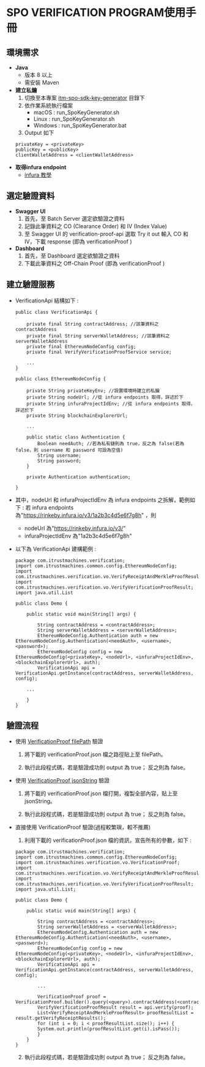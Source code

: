 # SPO VERIFICATION PROGRAM使用手冊

## 環境需求

-  **Java** 
    - 版本 8 以上
    - 需安裝 Maven
-  **建立私鑰**
    1. 切換至本專案 [itm-spo-sdk-key-generator](./itm-spo-sdk-key-generator/README.md) 目錄下
    2. 依作業系統執行檔案
        - macOS : run_SpoKeyGenerator.sh
        - Linux : run_SpoKeyGenerator.sh
        - Windows : run_SpoKeyGenerator.bat
    3. Output 如下
    ```
    privateKey = <privateKey>
    publicKey = <publicKey>
    clientWalletAddress = <clientWalletAddress>
    ```
-  **取得infura endpoint**
    - [infura 教學](./infura.md)

## 選定驗證資料

-  **Swagger UI**
    1. 首先，至 Batch Server 選定欲驗證之資料
    2. 記錄此筆資料之 CO (Clearance Order) 和 IV (Index Value)
    3. 至 Swagger UI 的 verification-proof-api 選取 Try it out 輸入 CO 和 IV，下載 response (即為 verificationProof )  
-  **Dashboard**
    1. 首先，至 Dashboard 選定欲驗證之資料
    2. 下載此筆資料之 Off-Chain Proof (即為 verificationProof )

## 建立驗證服務

-  VerificationApi 結構如下 :
    ```
    public class VerificationApi {
    
        private final String contractAddress; //該筆資料之contractAddress
        private final String serverWalletAddress; //該筆資料之serverWalletAddress
        private final EthereumNodeConfig config;
        private final VerifyVerificationProofService service;
        
        ...
    }
    
    public class EthereumNodeConfig {
  
        private String privateKeyEnv; //設置環境時建立的私鑰
        private String nodeUrl; //從 infura endpoints 取得，詳述於下
        private String infuraProjectIdEnv; //從 infura endpoints 取得，詳述於下
        private String blockchainExplorerUrl;
        
        ...
        
        public static class Authentication {
            Boolean needAuth; //若為私有鏈則為 true，反之為 false(若為 false，則 username 和 password 可設為空值)
            String username;
            String password;
        }

        private Authentication authentication;
    
    }
-  其中，nodeUrl 和 infuraProjectIdEnv 為 infura endpoints 之拆解，範例如下 : 
   若 infura endpoints 為"https://rinkeby.infura.io/v3/1a2b3c4d5e6f7g8h" ，則
   -  nodeUrl 為"https://rinkeby.infura.io/v3/"
   -  infuraProjectIdEnv 為"1a2b3c4d5e6f7g8h"
   
-  以下為 VerificationApi 建構範例 : 
    ```
    package com.itrustmachines.verification;
    import com.itrustmachines.common.config.EthereumNodeConfig;
    import com.itrustmachines.verification.vo.VerifyReceiptAndMerkleProofResult;
    import com.itrustmachines.verification.vo.VerifyVerificationProofResult;
    import java.util.List

    public class Demo {

        public static void main(String[] args) {
    
            String contractAddress = <contractAddress>;
            String serverWalletAddress = <serverWalletAddress>;
            EthereumNodeConfig.Authentication auth = new EthereumNodeConfig.Authentication(<needAuth>, <username>, <password>);
            EthereumNodeConfig config = new EthereumNodeConfig(<privateKey>, <nodeUrl>, <infuraProjectIdEnv>, <blockchainExplorerUrl>, auth);
            VerificationApi api = VerificationApi.getInstance(contractAddress, serverWalletAddress, config);

        ...

        }
    }
    ```

## 驗證流程

-  使用 [VerificationProof filePath](./spo-verification-program/src/test/java/com/itrustmachines/verification/sample/filePathSample.java) 驗證
    1. 將下載的 verificationProof.json 檔之路徑貼上至 filePath。

   2. 執行此段程式碼，若是驗證成功則 output 為 true； 反之則為 false。

-  使用 [VerificationProof jsonString](./spo-verification-program/src/test/java/com/itrustmachines/verification/sample/jsonStringSample.java) 驗證
   1. 將下載的 verificationProof.json 檔打開，複製全部內容，貼上至 jsonString。 
    
   2. 執行此段程式碼，若是驗證成功則 output 為 true； 反之則為 false。
    
-  直接使用 VerificationProof 驗證(過程較繁瑣，較不推薦)
   1. 利用下載的 verificationProof.json 檔的資訊，宣告所有的參數，如下 :
    ```
    package com.itrustmachines.verification;
    import com.itrustmachines.common.config.EthereumNodeConfig;
    import com.itrustmachines.verification.vo.VerificationProof;
    import com.itrustmachines.verification.vo.VerifyReceiptAndMerkleProofResult;
    import com.itrustmachines.verification.vo.VerifyVerificationProofResult;
    import java.util.List;

    public class Demo {

        public static void main(String[] args) {

            String contractAddress = <contractAddress>;
            String serverWalletAddress = <serverWalletAddress>;
            EthereumNodeConfig.Authentication auth = new EthereumNodeConfig.Authentication(<needAuth>, <username>, <password>);
            EthereumNodeConfig config = new EthereumNodeConfig(<privateKey>, <nodeUrl>, <infuraProjectIdEnv>, <blockchainExplorerUrl>, auth);
            VerificationApi api = VerificationApi.getInstance(contractAddress, serverWalletAddress, config);

            ...

	        VerificationProof proof = VerificationProof.builder().query(<query>).contractAddress(<contractAddress>).serverWalletAddress(<serverWalletAddress>).env(<env>).existenceProofs(<existenceProofs>).clearanceRecords(<clearanceRecords>).build();
            VerifyVerificationProofResult result = api.verify(proof);
            List<VerifyReceiptAndMerkleProofResult> proofResultList = result.getVerifyReceiptResults();
            for (int i = 0; i < proofResultList.size(); i++) {
            System.out.println(proofResultList.get(i).isPass());
            }
        }
    }
    ```
   2. 執行此段程式碼，若是驗證成功則 output 為 true； 反之則為 false。
